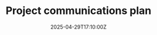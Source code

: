 ---
title: Project communications plan
linkTitle: Project communications plan
date: '2025-04-29T17:10:00Z'
weight: 1
description: No content
draft: false
ref: project-communications-plan
---